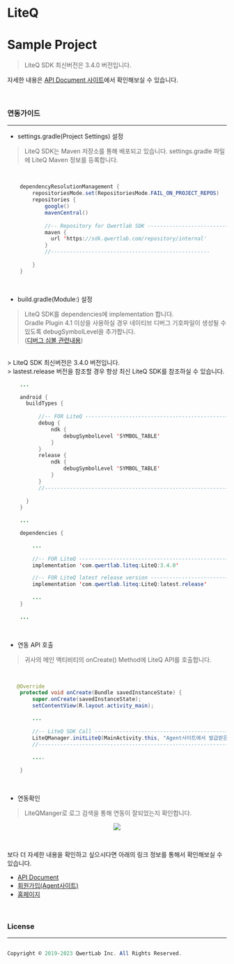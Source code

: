 # LiteQ
# Sample Project

> LiteQ SDK 최신버전은 3.4.0 버전입니다.

자세한 내용은 <a href="https://api.qwertlab.com/liteq/index.php" taregt="_blank">API Document 사이트</a>에서 확인해보실 수 있습니다.

<br>
<h3>연동가이드</h3>
<hr>

* settings.gradle(Project Settings) 설정

> LiteQ SDK는 Maven 저장소를 통해 배포되고 있습니다. settings.gradle 파일에 LiteQ Maven 정보를 등록합니다.
<br>

```java
    dependencyResolutionManagement {
        repositoriesMode.set(RepositoriesMode.FAIL_ON_PROJECT_REPOS)
        repositories {
            google()
            mavenCentral()
            
            //-- Repository for Qwertlab SDK -----------------------------------
            maven { 
              url 'https://sdk.qwertlab.com/repository/internal' 
            }
            //---------------------------------------------------
          
        }
    }
```
<br>

* build.gradle(Module:) 설정


> LiteQ SDK를 dependencies에 implementation 합니다.<br>
> Gradle Plugin 4.1 이상을 사용하실 경우 네이티브 디버그 기호파일이 생성될 수 있도록 debugSymbolLevel을 추가합니다.<br>
> (<a href='https://developer.android.com/reference/tools/gradle-api/7.3/com/android/build/api/dsl/Ndk#debugSymbolLevel()' taget='_blank'>디버그 심볼 관련내용</a>)
<br>
> LiteQ SDK 최신버전은 3.4.0 버전입니다.<br>
> lastest.release 버전을 참조할 경우 항상 최신 LiteQ SDK를 참조하실 수 있습니다.<br>


```java
    ...

    android {
      buildTypes {
      
          //-- FOR LiteQ -------------------------------------------------------------------------------
          debug {
              ndk {
                  debugSymbolLevel 'SYMBOL_TABLE'
              }
          }
          release {
              ndk {
                  debugSymbolLevel 'SYMBOL_TABLE'
              }
          }
          //------------------------------------------------------------------------------------------
          
      }
    }
    
    ...

    dependencies {

        ...
        
        //-- FOR LiteQ -------------------------------------------------------------------------------
        implementation 'com.qwertlab.liteq:LiteQ:3.4.0'

        //-- FOR LiteQ latest release version --------------------------------------------------------
        implementation 'com.qwertlab.liteq:LiteQ:latest.release'
        
        ...
    }
    
    ...
```

<br>

* 연동 API 호출

> 귀사의 메인 액티비티의 onCreate() Method에 LiteQ API를 호출합니다.
  
<br>

```java
   @Override
    protected void onCreate(Bundle savedInstanceState) {
        super.onCreate(savedInstanceState);
        setContentView(R.layout.activity_main);

        ...
        
        //-- LiteQ SDK Call ------------------------------------------------------------------------
        LiteQManager.initLiteQ(MainActivity.this, "Agent사이트에서 발급받은 AgentKey");
        //------------------------------------------------------------------------------------------
        
        ....
        
    }
```

<br>

* 연동확인

> LiteQManger로 로그 검색을 통해 연동이 잘되었는지 확인합니다.

<p align="center">
<img src='https://api.qwertlab.com/images/liteq/log.png' />
</p>

<br>

보다 더 자세한 내용을 확인하고 싶으시다면 아래의 링크 정보를 통해서 확인해보실 수 있습니다.

* <a href="https://api.qwertlab.com/liteq/index.php">API Document</a>
* <a href="https://agent.qwertlab.com/">회원가입(Agent사이트)</a>
* <a href="https://www.qwertlab.com//">홈페이지</a>


<br>

<h3>License</h3>
<hr>

```java

Copyright © 2019-2023 QwertLab Inc. All Rights Reserved.

```





